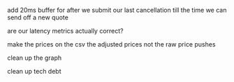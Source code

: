 add 20ms buffer for after we submit our last cancellation till the time we can send off a new quote

are our latency metrics actually correct?

make the prices on the csv the adjusted prices not the raw price pushes

clean up the graph

clean up tech debt


